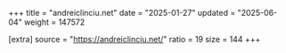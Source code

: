 +++
title = "andreiclinciu.net"
date = "2025-01-27"
updated = "2025-06-04"
weight = 147572

[extra]
source = "https://andreiclinciu.net/"
ratio = 19
size = 144
+++
